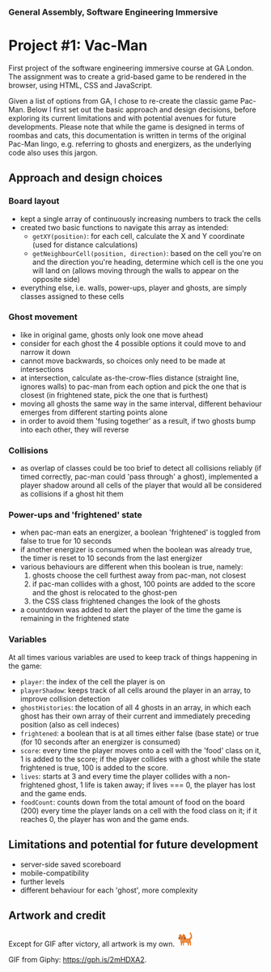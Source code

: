 ### General Assembly, Software Engineering Immersive
# Project #1: Vac-Man 

First project of the software engineering immersive course at GA London. The assignment was to create a grid-based game to be rendered in the browser, using HTML, CSS and JavaScript.

Given a list of options from GA, I chose to re-create the classic game Pac-Man. Below I first set out the basic approach and design decisions, before exploring its current limitations and with potential avenues for future developments. Please note that while the game is designed in terms of roombas and cats, this documentation is written in terms of the original Pac-Man lingo, e.g. referring to ghosts and energizers, as the underlying code also uses this jargon. 


## Approach and design choices

### Board layout
- kept a single array of continuously increasing numbers to track the cells
- created two basic functions to navigate this array as intended:
  - `getXY(position)`: for each cell, calculate the X and Y coordinate (used for distance calculations)
  - `getNeighbourCell(position, direction)`: based on the cell you're on and the direction you're heading, determine which cell is the one you will land on (allows moving through the walls to appear on the opposite side)
- everything else, i.e. walls, power-ups, player and ghosts, are simply classes assigned to these cells

### Ghost movement
- like in original game, ghosts only look one move ahead
- consider for each ghost the 4 possible options it could move to and narrow it down
- cannot move backwards, so choices only need to be made at intersections
- at intersection, calculate as-the-crow-flies distance (straight line, ignores walls) to pac-man from each option and pick the one that is closest (in frightened state, pick the one that is furthest)
- moving all ghosts the same way in the same interval, different behaviour emerges from different starting points alone
- in order to avoid them 'fusing together' as a result, if two ghosts bump into each other, they will reverse 

### Collisions
- as overlap of classes could be too brief to detect all collisions reliably (if timed correctly, pac-man could 'pass through' a ghost), implemented a player shadow around all cells of the player that would all be considered as collisions if a ghost hit them

### Power-ups and 'frightened' state
- when pac-man eats an energizer, a boolean 'frightened' is toggled from false to true for 10 seconds
- if another energizer is consumed when the boolean was already true, the timer is reset to 10 seconds from the last energizer
- various behaviours are different when this boolean is true, namely:
  1) ghosts choose the cell furthest away from pac-man, not closest
  2) if pac-man collides with a ghost, 100 points are added to the score and the ghost is relocated to the ghost-pen
  3) the CSS class frightened changes the look of the ghosts
- a countdown was added to alert the player of the time the game is remaining in the frightened state

### Variables
At all times various variables are used to keep track of things happening in the game:

- `player`: the index of the cell the player is on
- `playerShadow`: keeps track of all cells around the player in an array, to improve collision detection
- `ghostHistories`: the location of all 4 ghosts in an array, in which each ghost has their own array of their current and immediately preceding position (also as cell indeces)
- `frightened`: a boolean that is at all times either false (base state) or true (for 10 seconds after an energizer is consumed)
- `score`: every time the player moves onto a cell with the 'food' class on it, 1 is added to the score; if the player collides with a ghost while the state frightened is true, 100 is added to the score.
- `lives`: starts at 3 and every time the player collides with a non-frightened ghost, 1 life is taken away; if lives === 0, the player has lost and the game ends.
- `foodCount`: counts down from the total amount of food on the board (200) every time the player lands on a cell with the food class on it; if it reaches 0, the player has won and the game ends.


## Limitations and potential for future development

- server-side saved scoreboard
- mobile-compatibility
- further levels
- different behaviour for each 'ghost', more complexity



## Artwork and credit

Except for GIF after victory, all artwork is my own. ![Alt](/images/cat.png "Title")

GIF from Giphy: https://gph.is/2mHDXA2.



